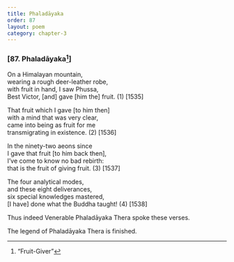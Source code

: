```yaml
---
title: Phaladāyaka
order: 87
layout: poem
category: chapter-3
---
```


### \[87. Phaladāyaka[^1]\]

On a Himalayan mountain,  
wearing a rough deer-leather robe,  
with fruit in hand, I saw Phussa,  
Best Victor, \[and\] gave \[him the\] fruit. (1) \[1535\]

That fruit which I gave \[to him then\]  
with a mind that was very clear,  
came into being as fruit for me  
transmigrating in existence. (2) \[1536\]

In the ninety-two aeons since  
I gave that fruit \[to him back then\],  
I’ve come to know no bad rebirth:  
that is the fruit of giving fruit. (3) \[1537\]

The four analytical modes,  
and these eight deliverances,  
six special knowledges mastered,  
\[I have\] done what the Buddha taught! (4) \[1538\]

Thus indeed Venerable Phaladāyaka Thera spoke these verses.

The legend of Phaladāyaka Thera is finished.

[^1]: “Fruit-Giver”
